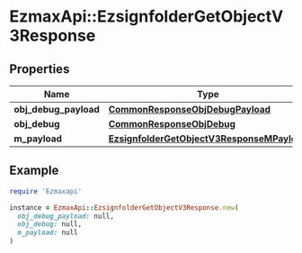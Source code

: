 # EzmaxApi::EzsignfolderGetObjectV3Response

## Properties

| Name | Type | Description | Notes |
| ---- | ---- | ----------- | ----- |
| **obj_debug_payload** | [**CommonResponseObjDebugPayload**](CommonResponseObjDebugPayload.md) |  |  |
| **obj_debug** | [**CommonResponseObjDebug**](CommonResponseObjDebug.md) |  | [optional] |
| **m_payload** | [**EzsignfolderGetObjectV3ResponseMPayload**](EzsignfolderGetObjectV3ResponseMPayload.md) |  |  |

## Example

```ruby
require 'Ezmaxapi'

instance = EzmaxApi::EzsignfolderGetObjectV3Response.new(
  obj_debug_payload: null,
  obj_debug: null,
  m_payload: null
)
```

